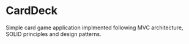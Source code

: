 # CardDeck
Simple card game application implmented following MVC architecture, SOLID principles and design patterns.
